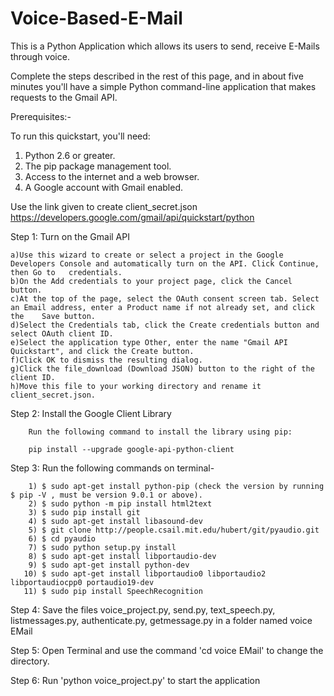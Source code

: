 # Voice-Based-E-Mail
This is a Python Application which allows its users to send, receive E-Mails through voice.


Complete the steps described in the rest of this page, and in about five minutes you'll have a simple Python command-line application that makes requests to the Gmail API.

Prerequisites:-


To run this quickstart, you'll need:

   1. Python 2.6 or greater.
   2. The pip package management tool.
   3. Access to the internet and a web browser.
   4. A Google account with Gmail enabled.
   
   Use the link given to create client_secret.json
   https://developers.google.com/gmail/api/quickstart/python
   

Step 1: Turn on the Gmail API

    a)Use this wizard to create or select a project in the Google Developers Console and automatically turn on the API. Click Continue, then Go to   credentials.
    b)On the Add credentials to your project page, click the Cancel button.
    c)At the top of the page, select the OAuth consent screen tab. Select an Email address, enter a Product name if not already set, and click the    Save button.
    d)Select the Credentials tab, click the Create credentials button and select OAuth client ID.
    e)Select the application type Other, enter the name "Gmail API Quickstart", and click the Create button.
    f)Click OK to dismiss the resulting dialog.
    g)Click the file_download (Download JSON) button to the right of the client ID.
    h)Move this file to your working directory and rename it client_secret.json.

Step 2: Install the Google Client Library

        Run the following command to install the library using pip:

        pip install --upgrade google-api-python-client

Step 3: Run the following commands on terminal-
        
        1) $ sudo apt-get install python-pip (check the version by running $ pip -V , must be version 9.0.1 or above).
        2) $ sudo python -m pip install html2text
        3) $ sudo pip install git
        4) $ sudo apt-get install libasound-dev
        5) $ git clone http://people.csail.mit.edu/hubert/git/pyaudio.git
        6) $ cd pyaudio
        7) $ sudo python setup.py install
        8) $ sudo apt-get install libportaudio-dev
        9) $ sudo apt-get install python-dev
       10) $ sudo apt-get install libportaudio0 libportaudio2 libportaudiocpp0 portaudio19-dev
       11) $ sudo pip install SpeechRecognition        


Step 4: Save the files voice_project.py, send.py, text_speech.py, listmessages.py, authenticate.py, getmessage.py in a folder named voice EMail

Step 5: Open Terminal and use the command 'cd voice EMail' to change the directory.

Step 6: Run 'python voice_project.py' to start the application
